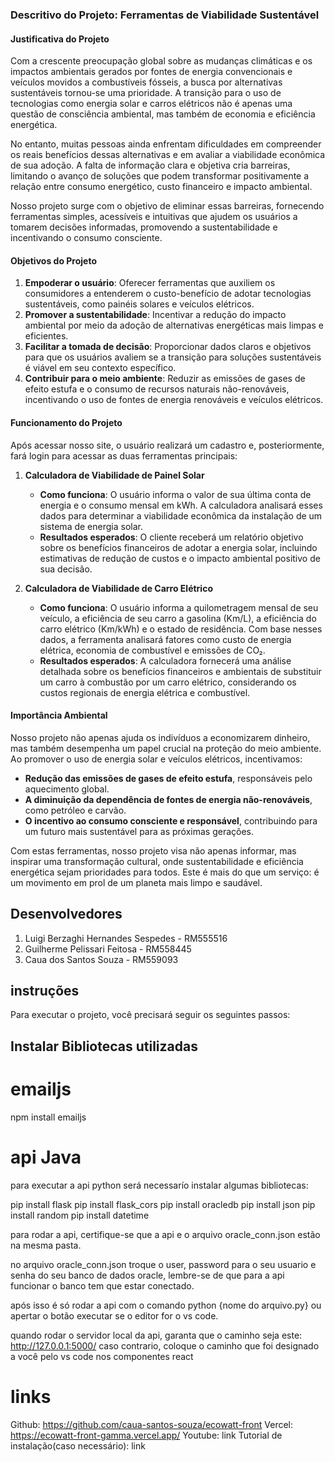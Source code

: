 ### Descritivo do Projeto: Ferramentas de Viabilidade Sustentável  

#### **Justificativa do Projeto**  
Com a crescente preocupação global sobre as mudanças climáticas e os impactos ambientais gerados por fontes de energia convencionais e veículos movidos a combustíveis fósseis, a busca por alternativas sustentáveis tornou-se uma prioridade. A transição para o uso de tecnologias como energia solar e carros elétricos não é apenas uma questão de consciência ambiental, mas também de economia e eficiência energética.  

No entanto, muitas pessoas ainda enfrentam dificuldades em compreender os reais benefícios dessas alternativas e em avaliar a viabilidade econômica de sua adoção. A falta de informação clara e objetiva cria barreiras, limitando o avanço de soluções que podem transformar positivamente a relação entre consumo energético, custo financeiro e impacto ambiental.  

Nosso projeto surge com o objetivo de eliminar essas barreiras, fornecendo ferramentas simples, acessíveis e intuitivas que ajudem os usuários a tomarem decisões informadas, promovendo a sustentabilidade e incentivando o consumo consciente.  

#### **Objetivos do Projeto**  
1. **Empoderar o usuário**: Oferecer ferramentas que auxiliem os consumidores a entenderem o custo-benefício de adotar tecnologias sustentáveis, como painéis solares e veículos elétricos.  
2. **Promover a sustentabilidade**: Incentivar a redução do impacto ambiental por meio da adoção de alternativas energéticas mais limpas e eficientes.  
3. **Facilitar a tomada de decisão**: Proporcionar dados claros e objetivos para que os usuários avaliem se a transição para soluções sustentáveis é viável em seu contexto específico.  
4. **Contribuir para o meio ambiente**: Reduzir as emissões de gases de efeito estufa e o consumo de recursos naturais não-renováveis, incentivando o uso de fontes de energia renováveis e veículos elétricos.  

#### **Funcionamento do Projeto**  
Após acessar nosso site, o usuário realizará um cadastro e, posteriormente, fará login para acessar as duas ferramentas principais:  

1. **Calculadora de Viabilidade de Painel Solar**  
   - **Como funciona**: O usuário informa o valor de sua última conta de energia e o consumo mensal em kWh. A calculadora analisará esses dados para determinar a viabilidade econômica da instalação de um sistema de energia solar.  
   - **Resultados esperados**: O cliente receberá um relatório objetivo sobre os benefícios financeiros de adotar a energia solar, incluindo estimativas de redução de custos e o impacto ambiental positivo de sua decisão.  

2. **Calculadora de Viabilidade de Carro Elétrico**  
   - **Como funciona**: O usuário informa a quilometragem mensal de seu veículo, a eficiência de seu carro a gasolina (Km/L), a eficiência do carro elétrico (Km/kWh) e o estado de residência. Com base nesses dados, a ferramenta analisará fatores como custo de energia elétrica, economia de combustível e emissões de CO₂.  
   - **Resultados esperados**: A calculadora fornecerá uma análise detalhada sobre os benefícios financeiros e ambientais de substituir um carro à combustão por um carro elétrico, considerando os custos regionais de energia elétrica e combustível.  

#### **Importância Ambiental**  
Nosso projeto não apenas ajuda os indivíduos a economizarem dinheiro, mas também desempenha um papel crucial na proteção do meio ambiente. Ao promover o uso de energia solar e veículos elétricos, incentivamos:  
- **Redução das emissões de gases de efeito estufa**, responsáveis pelo aquecimento global.  
- **A diminuição da dependência de fontes de energia não-renováveis**, como petróleo e carvão.  
- **O incentivo ao consumo consciente e responsável**, contribuindo para um futuro mais sustentável para as próximas gerações.  

Com estas ferramentas, nosso projeto visa não apenas informar, mas inspirar uma transformação cultural, onde sustentabilidade e eficiência energética sejam prioridades para todos. Este é mais do que um serviço: é um movimento em prol de um planeta mais limpo e saudável.

## Desenvolvedores

1. Luigi Berzaghi Hernandes Sespedes - RM555516
2. Guilherme Pelissari Feitosa - RM558445
3. Caua dos Santos Souza - RM559093

## instruções
Para executar o projeto, você precisará seguir os seguintes passos:
## Instalar Bibliotecas utilizadas

# emailjs

npm install emailjs

# api Java

para executar a api python será necessarío instalar algumas bibliotecas:

pip install flask
pip install flask_cors
pip install oracledb
pip install json
pip install random
pip install datetime

para rodar a api, certifique-se que a api e o arquivo oracle_conn.json estão na mesma pasta.

no arquivo oracle_conn.json troque o user, password para o seu usuario e senha do seu banco de dados oracle, lembre-se
de que para a api funcionar o banco tem que estar conectado.

após isso é só rodar a api com o comando python {nome do arquivo.py} ou apertar o botão executar se o editor for
o vs code.

quando rodar o servidor local da api, garanta que o caminho seja este: http://127.0.0.1:5000/
caso contrario, coloque o caminho que foi designado a você pelo vs code nos componentes react 
# links

Github:  https://github.com/caua-santos-souza/ecowatt-front
Vercel:  https://ecowatt-front-gamma.vercel.app/
Youtube: link
Tutorial de instalação(caso necessário): link
